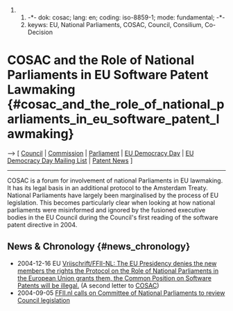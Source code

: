 1.  1.  -\*- dok: cosac; lang: en; coding: iso-8859-1; mode:
        fundamental; -\*-
    2.  keyws: EU, National Parliaments, COSAC, Council, Consilium,
        Co-Decision

# COSAC and the Role of National Parliaments in EU Software Patent Lawmaking {#cosac_and_the_role_of_national_parliaments_in_eu_software_patent_lawmaking}

\--\> \[ [ Council](SwpatconsiliumEn "wikilink") \| [
Commission](SwpatcecEn "wikilink") \| [
Parliament](SwpateuroparlEn "wikilink") \| [EU Democracy
Day](http://eu.ffii.org/sections/eu0924/ "wikilink") \| [EU Democracy
Day Mailing
List](http://lists.ffii.org/mailman/listinfo/eu0924-parl/ "wikilink") \|
[ Patent News](SwpatcninoEn "wikilink") \]

------------------------------------------------------------------------

COSAC is a forum for involvement of national Parliaments in EU
lawmaking. It has its legal basis in an additional protocol to the
Amsterdam Treaty. National Parliaments have largely been marginalised by
the process of EU legislation. This becomes particularly clear when
looking at how national parliaments were misinformed and ignored by the
fusioned executive bodies in the EU Council during the Council\'s first
reading of the software patent directive in 2004.

## News & Chronology {#news_chronology}

-   2004-12-16 EU [ Vrijschrift/FFII-NL: The EU Presidency denies the
    new members the rights the Protocol on the Role of National
    Parliaments in the European Union grants them, the Common Position
    on Software Patents will be illegal.](LtrCosac041216En "wikilink")
    (A second letter to [ COSAC](CosacEn "wikilink"))
-   2004-09-05 [ FFII.nl calls on Committee of National Parliaments to
    review Council legislation](LtrCosac040905En "wikilink")
